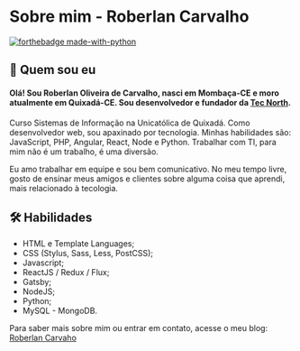 # Sobre mim - Roberlan Carvalho

[![forthebadge made-with-python](http://ForTheBadge.com/images/badges/made-with-python.svg)](https://www.python.org/)

## 💬 Quem sou eu

#### Olá! Sou Roberlan Oliveira de Carvalho, nasci em Mombaça-CE e moro atualmente em Quixadá-CE. Sou desenvolvedor e fundador da [Tec North](https://tecnorth.com.br/).

Curso Sistemas de Informação na Unicatólica de Quixadá. Como desenvolvedor web, sou apaxinado por tecnologia. Minhas habilidades são: JavaScript, PHP, Angular, React, Node e Python. Trabalhar com TI, para mim não é um trabalho, é uma diversão.

Eu amo trabalhar em equipe e sou bem comunicativo. No meu tempo livre, gosto de ensinar meus amigos e clientes sobre alguma coisa que aprendi, mais relacionado à tecologia.

## 🛠️ Habilidades
* HTML e Template Languages;
* CSS (Stylus, Sass, Less, PostCSS);
* Javascript;
* ReactJS / Redux / Flux;
* Gatsby;
* NodeJS;
* Python;
* MySQL - MongoDB.

Para saber mais sobre mim ou entrar em contato, acesse o meu blog: [Roberlan Carvaho](http://roberlancarvalho.com/)

<!--
**roberlancarvalho/roberlancarvalho** is a ✨ _special_ ✨ repository because its `README.md` (this file) appears on your GitHub profile.

Here are some ideas to get you started:

- 🔭 I’m currently working on ...
- 🌱 I’m currently learning ...
- 👯 I’m looking to collaborate on ...
- 🤔 I’m looking for help with ...
- 💬 Ask me about ...
- 📫 How to reach me: ...
- 😄 Pronouns: ...
- ⚡ Fun fact: ...
-->
